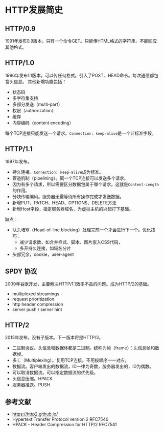 # HTTP发展简史


## HTTP/0.9
1991年发布0.9版本。只有一个命令GET。只能传HTML格式的字符串。不能回应其他格式。

## HTTP/1.0
1996年发布1.1版本。可以传任何格式。引入了POST、HEAD命令。每次通信都包含头信息。
其他新增功能包括：
* 状态码
* 多字符集支持
* 多部分发送（multi-part）
* 权限（authorization）
* 缓存
* 内容编码（content encoding）

每个TCP连接只能发送一个请求。`Connection: keep-alive`是一个非标准字段。

## HTTP/1.1
1997年发布。

* 持久连接。`Connection: keep-alive`成为标准。
* 管道机制（pipelining）。同一个TCP连接可以发送多个请求。
* 因为有多个请求，所以需要区分数据包属于哪个请求。这就是`Content-Length`的作用。
* 分块传输编码。服务器无需等待所有操作完成才发送数据。
* 新增PUT、PATCH、HEAD、OPTIONS、DELETE方法
* 新增Host字段，指定服务器域名，为虚拟主机的兴起打下基础。

缺点：
* 队头堵塞（Head-of-line blocking）处理完前一个才会进行下一个。优化技巧：
    - 减少请求数，如合并样式、脚本、图片嵌入CSS代码，
    - 多开持久连接，如域名分片
* 头部冗余，cookie，user-agent


## SPDY 协议
2009年谷歌开发，主要解决HTTP/1.1效率不高的问题。成为HTTP/2的基础。
* multiplexed streamings
* request prioritization
* http header compression
* server push / server hint

## HTTP/2
2015年发布。没有子版本。下一版本将是HTTP/3。

* 二进制协议。头信息和数据体都是二进制。统称为帧（frame）：头信息帧和数据帧。
* 多工（Multiplexing）。复用TCP连接。不用按顺序一一对应。
* 数据流。客户端发出的数据流，ID一律为奇数，服务器发出的，ID为偶数。
* 可以取消数据流。可以指定数据流的优先级。
* 头信息压缩。HPACK
* 服务器推送。PUSH


## 参考文献
* https://http2.github.io/
* Hypertext Transfer Protocol version 2 RFC7540
* HPACK - Header Compression for HTTP/2 RFC7541
